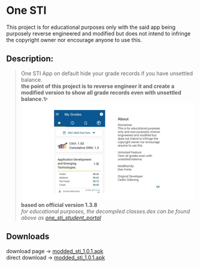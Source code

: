 # One STI 
This project is for educational purposes only with the said app being purposely reverse engineered and modified but does not intend to infringe the copyright owner nor encourage anyone to use this.

## Description:
>One STI App on default hide your grade records if you have unsettled balance.  
**the point of this project is to reverse engineer it and create a modified version to show all grade records even with unsettled balance.✨**  
<img src=screenshot.png></img>
**based on official version 1.3.8**  
*for educational purposes, the decompiled classes.dex can be found above as [one_sti_student_portal](https://github.com/to-ton/One-STI-App-Mod-V.1.0/tree/main/one_sti_student_portal)*
## Downloads
download page ->  [modded_sti_1.0.1.apk](https://github.com/to-ton/One-STI/blob/main/modded_sti_1.0.1.apk)  
direct download -> [modded_sti_1.0.1.apk](https://github.com/to-ton/One-STI/blob/main/modded_sti_1.0.1.apk?raw=true)  
